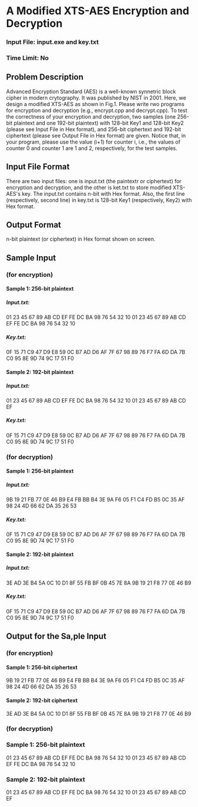 # A Modified XTS-AES Encryption and Decryption
### Input File: input.exe and key.txt
### Time Limit: No

## Problem Description
Advanced Encryption Standard (AES) is a well-known synnetric block cipher in modern crytography. It was published by NIST in 2001. Here, we design a modified XTS-AES as shown in Fig.1. Please write rwo programs for encryption and decryption (e.g., encrypt.cpp and decrypt.cpp). To test the correctness of your encryption and decryption, two samples (one 256-bit plaintext and one 192-bit plaintext) with 128-bit Key1 and 128-bit Key2 (please see Input File in Hex format), and 256-bit ciphertext and 192-bit ciphertext (please see Output File in Hex format) are given. Notice that, in your program, please use the value (i+1) for counter i, i.e., the values of counter 0 and counter 1 are 1 and 2, respectively, for the test samples. 

## Input File Format
There are two input files: one is input.txt (the paintextr or ciphertext) for encryption and decryption, and the other is ket.txt to store modified XTS-AES\'s key. The input.txt contains n-bit with Hex format. Also, the first line (respectively, second line) in key.txt is 128-bit Key1 (respectively, Key2) with Hex format. 

## Output Format
n-bit plaintext (or ciphertext) in Hex format shown on screen. 

## Sample Input
### (for encryption)

#### Sample 1: 256-bit plaintext
##### Input.txt: 
01 23 45 67 89 AB CD EF FE DC BA 98 76 54 32 10 01 23 45 67 89 AB CD EF FE DC BA 98 76 54 32 10
##### Key.txt: 
0F 15 71 C9 47 D9 E8 59 0C B7 AD D6 AF 7F 67 98
89 76 F7 FA 6D DA 7B C0 95 8E 9D 74 9C 17 51 F0

#### Sample 2: 192-bit plaintext
##### Input.txt: 
01 23 45 67 89 AB CD EF FE DC BA 98 76 54 32 10 01 23 45 67 89 AB CD EF
##### Key.txt: 
0F 15 71 C9 47 D9 E8 59 0C B7 AD D6 AF 7F 67 98
89 76 F7 FA 6D DA 7B C0 95 8E 9D 74 9C 17 51 F0

### (for decryption)

#### Sample 1: 256-bit plaintext
##### Input.txt: 
9B 19 21 FB 77 0E 46 B9 E4 FB BB B4 3E 9A F6 05 F1 C4 FD B5 0C 35 AF 98 24 4D 66 62 DA 35 26 53
##### Key.txt: 
0F 15 71 C9 47 D9 E8 59 0C B7 AD D6 AF 7F 67 98
89 76 F7 FA 6D DA 7B C0 95 8E 9D 74 9C 17 51 F0

#### Sample 2: 192-bit plaintext
##### Input.txt: 
3E AD 3E B4 5A 0C 10 D1 8F 55 FB BF 0B 45 7E 8A 9B 19 21 F8 77 0E 46 B9
##### Key.txt: 
0F 15 71 C9 47 D9 E8 59 0C B7 AD D6 AF 7F 67 98
89 76 F7 FA 6D DA 7B C0 95 8E 9D 74 9C 17 51 F0

## Output for the Sa,ple Input
### (for encryption)

#### Sample 1: 256-bit ciphertext
9B 19 21 FB 77 0E 46 B9 E4 FB BB B4 3E 9A F6 05 F1 C4 FD B5 0C 35 AF 98 24 4D 66 62 DA 35 26 53
#### Sample 2: 192-bit ciphertext
3E AD 3E B4 5A 0C 10 D1 8F 55 FB BF 0B 45 7E 8A 9B 19 21 F8 77 0E 46 B9

### (for decryption)

### Sample 1: 256-bit plaintext
01 23 45 67 89 AB CD EF FE DC BA 98 76 54 32 10 01 23 45 67 89 AB CD EF FE DC BA 98 76 54 32 10

### Sample 2: 192-bit plaintext
01 23 45 67 89 AB CD EF FE DC BA 98 76 54 32 10 01 23 45 67 89 AB CD EF

